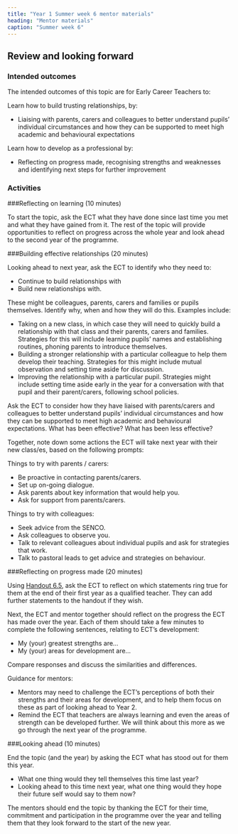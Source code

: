 ```yaml
---
title: "Year 1 Summer week 6 mentor materials"
heading: "Mentor materials"
caption: "Summer week 6"
---
```



## Review and looking forward

### Intended outcomes

The intended outcomes of this topic are for Early Career Teachers to:

Learn how to build trusting relationships, by:

- Liaising with parents, carers and colleagues to better understand pupils’ individual circumstances and how they can be supported to meet high academic and behavioural expectations

Learn how to develop as a professional by:

- Reflecting on progress made, recognising strengths and weaknesses and identifying next steps for further improvement                                                                                                                                                                                                                                                                                                                                                                                                                                                                                                                                                                                                                                                                                                                                                                                                                                                                                                                                                                                                                                                                                                                                                                                                                                                                                                                                                                                                                                                                                                

### Activities

###Reflecting on learning (10 minutes)

To start the topic, ask the ECT what they have done since last time you met and what they have gained from it. The rest of the topic will provide opportunities to reflect on progress across the whole year and look ahead to the second year of the programme.
                                                                                                                                                                                                                                                                                                                                                                                                                                                                                                                                                                                                                                                                                                                                                                                                                                                                                                                                                                                                                                                                                                                                                                                                                                                                                                                                                                                                                                                                                                                                                                                                                                                                                                          
###Building effective relationships (20 minutes)

Looking ahead to next year, ask the ECT to identify who they need to:

- Continue to build relationships with
- Build new relationships with.

These might be colleagues, parents, carers and families or pupils themselves. Identify why, when and how they will do this. Examples include:

- Taking on a new class, in which case they will need to quickly build a relationship with that class and their parents, carers and families. Strategies for this will include learning pupils’ names and establishing routines, phoning parents to introduce themselves.
- Building a stronger relationship with a particular colleague to help them develop their teaching. Strategies for this might include mutual observation and setting time aside for discussion.
- Improving the relationship with a particular pupil. Strategies might include setting time aside early in the year for a conversation with that pupil and their parent/carers, following school policies.

Ask the ECT to consider how they have liaised with parents/carers and colleagues to better understand pupils’ individual circumstances and how they can be supported to meet high academic and behavioural expectations. What has been effective? What has been less effective?

Together, note down some actions the ECT will take next year with their new class/es, based on the following prompts:

Things to try with parents / carers:

- Be proactive in contacting parents/carers.
- Set up on-going dialogue.
- Ask parents about key information that would help you.
- Ask for support from parents/carers.

Things to try with colleagues:

- Seek advice from the SENCO.
- Ask colleagues to observe you.
- Talk to relevant colleagues about individual pupils and ask for strategies that work.
- Talk to pastoral leads to get advice and strategies on behaviour.

###Reflecting on progress made (20 minutes)

Using [Handout 6.5](/assets/materials/edt-Block-6-mentor-handout-6.5.pdf), ask the ECT to reflect on which statements ring true for them at the end of their first year as a qualified teacher. They can add further statements to the handout if they wish.

Next, the ECT and mentor together should reflect on the progress the ECT has made over the year. Each of them should take a few minutes to complete the following sentences, relating to ECT’s development:

- My (your) greatest strengths are… 
- My (your) areas for development are…

Compare responses and discuss the similarities and differences.

Guidance for mentors:

- Mentors may need to challenge the ECT’s perceptions of both their strengths and their areas for development, and to help them focus on these as part of looking ahead to Year 2.
- Remind the ECT that teachers are always learning and even the areas of strength can be developed further. We will think about this more as we go through the next year of the programme.
                                                                                                                                                                                                                                                                                                                                                                                                                                                                                                                                                                                                                                                                                                                                                                                                                                                                                                                                                                           
###Looking ahead (10 minutes)

End the topic (and the year) by asking the ECT what has stood out for them this year.

- What one thing would they tell themselves this time last year?
- Looking ahead to this time next year, what one thing would they hope their future self would say to them now?

The mentors should end the topic by thanking the ECT for their time, commitment and participation in the programme over the year and telling them that they look forward to the start of the new year.                                                                                                                                                                                                                                                                                                                                                                                                                                                                                                                                                                                                                                                                                                                                                                                                                                                                                                                                                                                                                                                                                                                                                                                                                                                                                                                                                                                                                                                                                            

